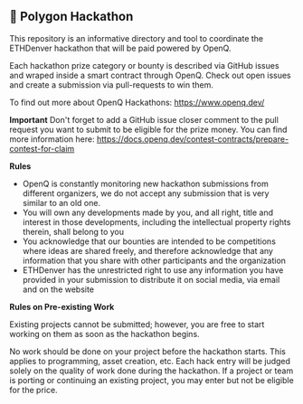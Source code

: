 ## 🌳 Polygon Hackathon

This repository is an informative directory and tool to coordinate the ETHDenver hackathon that will be paid powered by OpenQ.

Each hackathon prize category or bounty is described via GitHub issues and wraped inside a smart contract through OpenQ. Check out open issues and create a submission via pull-requests to win them.

To find out more about OpenQ Hackathons:
https://www.openq.dev/

**Important**
Don't forget to add a GitHub issue closer comment to the pull request you want to submit to be eligible for the prize money. You can find more information here:
https://docs.openq.dev/contest-contracts/prepare-contest-for-claim

**Rules**
- OpenQ is constantly monitoring new hackathon submissions from different organizers, we do not accept any submission that is very similar to an old one. 
- You will own any developments made by you, and all right, title and interest in those developments, including the intellectual property rights therein, shall belong to you
- You acknowledge that our bounties are intended to be competitions where ideas are shared freely, and therefore acknowledge that any information that you share with other participants and the organization
- ETHDenver has the unrestricted right to use any information you have provided in your submission to distribute it on social media, via email and on the website


**Rules on Pre-existing Work**

Existing projects cannot be submitted; however, you are free to start working on them as soon as the hackathon begins.


No work should be done on your project before the hackathon starts. This applies to programming, asset creation, etc. Each hack entry will be judged solely on the quality of work done during the hackathon. If a project or team is porting or continuing an existing project, you may enter but not be eligible for the price.
